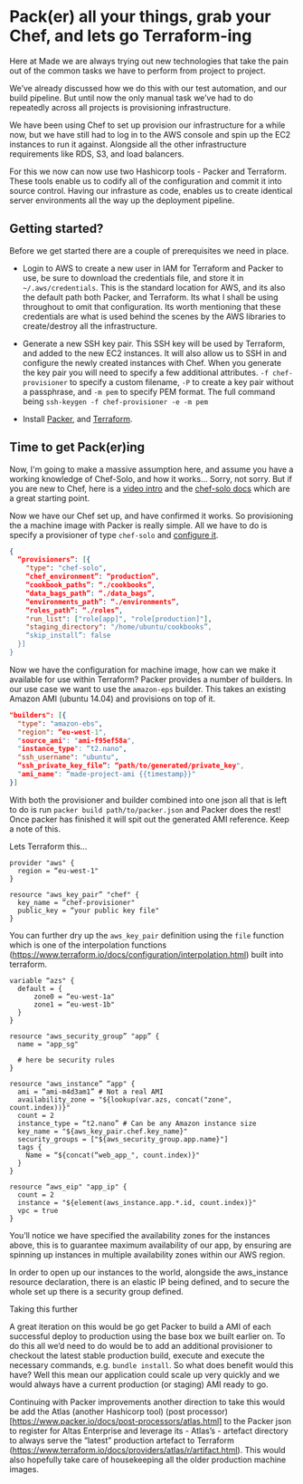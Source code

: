 # Pack(er) all your things, grab your Chef, and lets go Terraform-ing

Here at Made we are always trying out new technologies that take the pain out of the common tasks we have to perform from project to project.

We’ve already discussed how we do this with our test automation, and our build pipeline. But until now the only manual task we’ve had to do repeatedly across all projects is provisioning infrastructure.

We have been using Chef to set up provision our infrastructure for a while now, but we have still had to log in to the AWS console and spin up the EC2 instances to run it against. Alongside all the other infrastructure requirements like RDS, S3, and load balancers.

For this we now can now use two Hashicorp tools - Packer and Terraform. These tools enable us to codify all of the configuration and commit it into source control. Having our infrasture as code, enables us to create identical server environments all the way up the deployment pipeline.

## Getting started?

Before we get started there are a couple of prerequisites we need in place.

- Login to AWS to create a new user in IAM for Terraform and Packer to use, be sure to download the credentials file, and store it in `~/.aws/credentials`. This is the standard location for AWS, and its also the default path both Packer, and Terraform. Its what I shall be using throughout to omit that configuration. Its worth mentioning that these credentials are what is used behind the scenes by the AWS libraries to create/destroy all the infrastructure.

- Generate a new SSH key pair. This SSH key will be used by Terraform, and added to the new EC2 instances. It will also allow us to SSH in and configure the newly created instances with Chef. When you generate the key pair you will need to specify a few additional attributes. `-f chef-provisioner` to specify a custom filename, `-P` to create a key pair without a passphrase, and `-m pem` to specify PEM format. The full command being `ssh-keygen -f chef-provisioner -e -m pem`

- Install [Packer](https://www.packer.io/downloads.html), and [Terraform](https://www.terraform.io/downloads.html).

## Time to get Pack(er)ing

Now, I'm going to make a massive assumption here, and assume you have a working knowledge of Chef-Solo, and how it works... Sorry, not sorry. But if you are new to Chef, here is a [video intro](https://www.youtube.com/watch?v=1G6bd4b91RU) and the [chef-solo docs](https://docs.chef.io/chef_solo.html) which are a great starting point.

Now we have our Chef set up, and have confirmed it works. So provisioning the a machine image with Packer is really simple. All we have to do is specify a provisioner of type `chef-solo` and [configure it](https://www.packer.io/docs/provisioners/chef-solo.html).

```json
{
  “provisioners”: [{
    "type": "chef-solo",
    “chef_environment”: “production”,
    “cookbook_paths”: “./cookbooks”,
    “data_bags_path”: “./data_bags”,
    “environments_path”: “./environments”,
    “roles_path”: “./roles”,
    "run_list": ["role[app]", "role[production]"],
    "staging_directory": "/home/ubuntu/cookbooks”,
    “skip_install”: false
  }]
}
```

Now we have the configuration for machine image, how can we make it available for use within Terraform? Packer provides a number of builders. In our use case we want to use the `amazon-eps` builder. This takes an existing Amazon AMI (ubuntu 14.04) and provisions on top of it.

```json
"builders": [{
  "type": "amazon-ebs",
  "region": “eu-west-1",
  "source_ami": "ami-f95ef58a",
  "instance_type": “t2.nano",
  "ssh_username": "ubuntu",
  “ssh_private_key_file”: “path/to/generated/private_key",
  "ami_name": “made-project-ami {{timestamp}}"
}]
```

With both the provisioner and builder combined into one json all that is left to do is run `packer build path/to/packer.json` and Packer does the rest! Once packer has finished it will spit out the generated AMI reference. Keep a note of this.

Lets Terraform this...

```
provider "aws" {
  region = “eu-west-1"
}

resource "aws_key_pair” "chef" {
  key_name = “chef-provisioner"
  public_key = “your public key file"
}
```

You can further dry up the `aws_key_pair` definition using the `file` function which is one of the interpolation functions (https://www.terraform.io/docs/configuration/interpolation.html) built into terraform.

```
variable “azs" {
  default = {
      zone0 = “eu-west-1a"
      zone1 = “eu-west-1b"
  }
}

resource "aws_security_group” "app” {
  name = "app_sg"

  # here be security rules
}

resource "aws_instance” “app" {
  ami = “ami-m4d3am1” # Not a real AMI
  availability_zone = "${lookup(var.azs, concat("zone", count.index))}"
  count = 2
  instance_type = “t2.nano” # Can be any Amazon instance size
  key_name = "${aws_key_pair.chef.key_name}"
  security_groups = ["${aws_security_group.app.name}"]
  tags {
    Name = “${concat(“web_app_", count.index)}"
  }
}

resource “aws_eip" "app_ip" {
  count = 2
  instance = "${element(aws_instance.app.*.id, count.index)}"
  vpc = true
}
```

You’ll notice we have specified the availability zones for the instances above, this is to guarantee maximum availability of our app, by ensuring are spinning up instances in multiple availability zones within our AWS region.

In order to open up our instances to the world, alongside the aws_instance resource declaration, there is an elastic IP being defined, and to secure the whole set up there is a security group defined.

Taking this further

A great iteration on this would be go get Packer to build a AMI of each successful deploy to production using the base box we built earlier on. To do this all we’d need to do would be to add an additional provisioner to checkout the latest stable production build, execute and execute the necessary commands, e.g. `bundle install`. So what does benefit would this have? Well this mean our application could scale up very quickly and we would always have a current production (or staging) AMI ready to go.

Continuing with Packer improvements another direction to take this would be add the Atlas (another Hashicorp tool) (post processor)[https://www.packer.io/docs/post-processors/atlas.html] to the Packer json to register for Altas Enterprise and leverage its - Atlas’s - artefact directory to always serve the “latest” production artefact to Terraform (https://www.terraform.io/docs/providers/atlas/r/artifact.html). This would also hopefully take care of housekeeping all the older production machine images.
